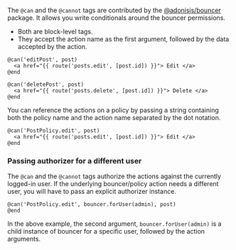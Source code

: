 The `@can` and the `@cannot` tags are contributed by the [@adonisjs/bouncer](../../../guides/digging-deeper/authorization.md) package. It allows you write conditionals around the bouncer permissions.

- Both are block-level tags.
- They accept the action name as the first argument, followed by the data accepted by the action.

```edge
@can('editPost', post)
  <a href="{{ route('posts.edit', [post.id]) }}"> Edit </a>
@end

@can('deletePost', post)
  <a href="{{ route('posts.delete', [post.id]) }}"> Delete </a>
@end
```

You can reference the actions on a policy by passing a string containing both the policy name and the action name separated by the dot notation.

```edge
@can('PostPolicy.edit', post)
  <a href="{{ route('posts.edit', [post.id]) }}"> Edit </a>
@end
```

### Passing authorizer for a different user

The `@can` and the `@cannot` tags authorize the actions against the currently logged-in user. If the underlying bouncer/policy action needs a different user, you will have to pass an explicit authorizer instance.

```edge
@can('PostPolicy.edit', bouncer.forUser(admin), post)
@end
```

In the above example, the second argument, `bouncer.forUser(admin)` is a child instance of bouncer for a specific user, followed by the action arguments.
